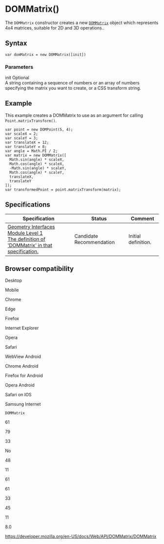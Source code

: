 # DOMMatrix()

The `DOMMatrix` constructor creates a new [`DOMMatrix`](../dommatrix) object which represents 4x4 matrices, suitable for 2D and 3D operations..

## Syntax

    var domMatrix = new DOMMatrix([init])

### Parameters

init <span class="badge inline optional">Optional</span>  
A string containing a sequence of numbers or an array of numbers specifying the matrix you want to create, or a CSS transform string.

## Example

This example creates a DOMMatrix to use as an argument for calling <span class="page-not-created">`Point.matrixTransform()`</span>.

    var point = new DOMPoint(5, 4);
    var scaleX = 2;
    var scaleY = 3;
    var translateX = 12;
    var translateY = 8;
    var angle = Math.PI / 2;
    var matrix = new DOMMatrix([
      Math.sin(angle) * scaleX,
      Math.cos(angle) * scaleX,
      -Math.sin(angle) * scaleY,
      Math.cos(angle) * scaleY,
      translateX,
      translateY
    ]);
    var transformedPoint = point.matrixTransform(matrix);

## Specifications

<table><thead><tr class="header"><th>Specification</th><th>Status</th><th>Comment</th></tr></thead><tbody><tr class="odd"><td><a href="https://drafts.fxtf.org/geometry/#dom-dommatrixreadonly-dommatrixreadonly">Geometry Interfaces Module Level 1<br />
<span class="small">The definition of 'DOMMatrix' in that specification.</span></a></td><td><span class="spec-cr">Candidate Recommendation</span></td><td>Initial definition.</td></tr></tbody></table>

## Browser compatibility

Desktop

Mobile

Chrome

Edge

Firefox

Internet Explorer

Opera

Safari

WebView Android

Chrome Android

Firefox for Android

Opera Android

Safari on IOS

Samsung Internet

`DOMMatrix`

61

79

33

No

48

11

61

61

33

45

11

8.0

<a href="https://developer.mozilla.org/en-US/docs/Web/API/DOMMatrix/DOMMatrix" class="_attribution-link">https://developer.mozilla.org/en-US/docs/Web/API/DOMMatrix/DOMMatrix</a>
